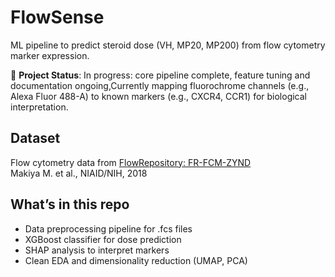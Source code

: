 # FlowSense

ML pipeline to predict steroid dose (VH, MP20, MP200) from flow cytometry marker expression.

🚧 **Project Status**: In progress: core pipeline complete, feature tuning and documentation ongoing,Currently mapping fluorochrome channels (e.g., Alexa Fluor 488-A) to known markers (e.g., CXCR4, CCR1) for biological interpretation.

## Dataset

Flow cytometry data from [FlowRepository: FR-FCM-ZYND](https://flowrepository.org/id/FR-FCM-ZYND)  
Makiya M. et al., NIAID/NIH, 2018

## What’s in this repo

- Data preprocessing pipeline for .fcs files
- XGBoost classifier for dose prediction
- SHAP analysis to interpret markers
- Clean EDA and dimensionality reduction (UMAP, PCA)
